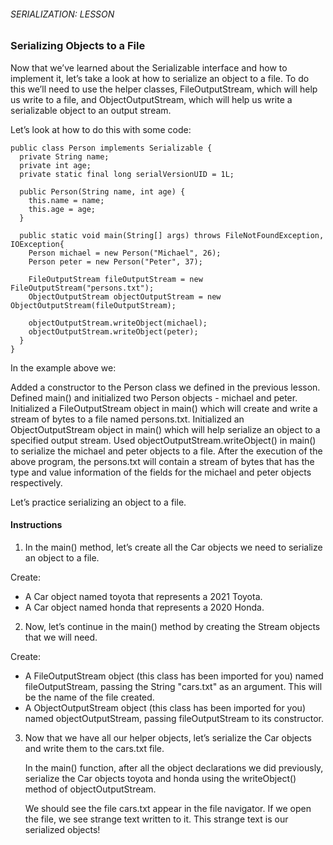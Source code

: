###### SERIALIZATION: LESSON

### Serializing Objects to a File

Now that we’ve learned about the Serializable interface and how to implement it, let’s take a look at how to serialize an object to a file. To do this we’ll need to use the helper classes, FileOutputStream, which will help us write to a file, and ObjectOutputStream, which will help us write a serializable object to an output stream.

Let’s look at how to do this with some code:
```
public class Person implements Serializable {
  private String name;
  private int age;
  private static final long serialVersionUID = 1L; 
 
  public Person(String name, int age) {
    this.name = name;
    this.age = age;
  }  
 
  public static void main(String[] args) throws FileNotFoundException, IOException{
    Person michael = new Person("Michael", 26);
    Person peter = new Person("Peter", 37);
 
    FileOutputStream fileOutputStream = new FileOutputStream("persons.txt");
    ObjectOutputStream objectOutputStream = new ObjectOutputStream(fileOutputStream);
 
    objectOutputStream.writeObject(michael);
    objectOutputStream.writeObject(peter);    
  }
}
```
In the example above we:

Added a constructor to the Person class we defined in the previous lesson.
Defined main() and initialized two Person objects - michael and peter.
Initialized a FileOutputStream object in main() which will create and write a stream of bytes to a file named persons.txt.
Initialized an ObjectOutputStream object in main() which will help serialize an object to a specified output stream.
Used objectOutputStream.writeObject() in main() to serialize the michael and peter objects to a file.
After the execution of the above program, the persons.txt will contain a stream of bytes that has the type and value information of the fields for the michael and peter objects respectively.

Let’s practice serializing an object to a file.

#### Instructions

1. In the main() method, let’s create all the Car objects we need to serialize an object to a file.

Create:

- A Car object named toyota that represents a 2021 Toyota.
- A Car object named honda that represents a 2020 Honda.

2. Now, let’s continue in the main() method by creating the Stream objects that we will need.

Create:

- A FileOutputStream object (this class has been imported for you) named fileOutputStream, passing the String "cars.txt" as an argument. This will be the name of the file created.
- A ObjectOutputStream object (this class has been imported for you) named objectOutputStream, passing fileOutputStream to its constructor.

3. Now that we have all our helper objects, let’s serialize the Car objects and write them to the cars.txt file.

    In the main() function, after all the object declarations we did previously, serialize the Car objects toyota and honda using the writeObject() method of objectOutputStream.

    We should see the file cars.txt appear in the file navigator. If we open the file, we see strange text written to it. This strange text is our serialized objects!